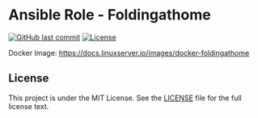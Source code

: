 # Ansible Role - Foldingathome

[![GitHub last commit](https://img.shields.io/github/last-commit/ursinn/ansible-role-foldingathome?logo=github&style=for-the-badge)](https://github.com/ursinn/ansible-role-foldingathome/commits)
[![License](https://img.shields.io/github/license/ursinn/ansible-role-foldingathome?style=for-the-badge)](https://github.com/ursinn/ansible-role-foldingathome/blob/main/LICENSE)

Docker Image: https://docs.linuxserver.io/images/docker-foldingathome

## License

This project is under the MIT License. See the [LICENSE](https://github.com/ursinn/ansible-role-foldingathome/blob/main/LICENSE) file for the full license text.
